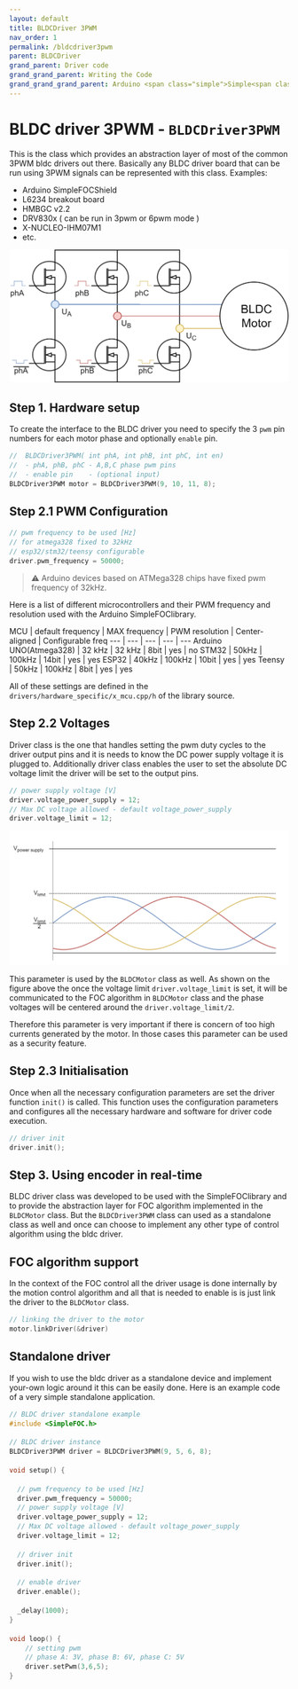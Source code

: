 ```yaml
---
layout: default
title: BLDCDriver 3PWM
nav_order: 1
permalink: /bldcdriver3pwm
parent: BLDCDriver
grand_parent: Driver code
grand_grand_parent: Writing the Code
grand_grand_grand_parent: Arduino <span class="simple">Simple<span class="foc">FOC</span>library</span>
---
```


# BLDC driver 3PWM - `BLDCDriver3PWM`

This is the class which provides an abstraction layer of most of the common 3PWM bldc drivers out there. Basically any BLDC driver board that can be run using 3PWM signals can be represented with this class.
Examples:
- Arduino <span class="simple">Simple<span class="foc">FOC</span>Shield</span>
- L6234 breakout board
- HMBGC v2.2
- DRV830x ( can be run in 3pwm or 6pwm mode )
- X-NUCLEO-IHM07M1
- etc.


<img src="extras/Images/3pwm_driver.png" class="width40">

## Step 1. Hardware setup
To create the interface to the BLDC driver you need to specify the 3 `pwm` pin numbers for each motor phase and optionally `enable` pin.
```cpp
//  BLDCDriver3PWM( int phA, int phB, int phC, int en)
//  - phA, phB, phC - A,B,C phase pwm pins
//  - enable pin    - (optional input)
BLDCDriver3PWM motor = BLDCDriver3PWM(9, 10, 11, 8);
```

## Step 2.1 PWM Configuration
```cpp
// pwm frequency to be used [Hz]
// for atmega328 fixed to 32kHz
// esp32/stm32/teensy configurable
driver.pwm_frequency = 50000;
```
<blockquote class="warning">
⚠️ Arduino devices based on ATMega328 chips have fixed pwm frequency of 32kHz.
</blockquote>

Here is a list of different microcontrollers and their PWM frequency and resolution used with the  Arduino <span class="simple">Simple<span class="foc">FOC</span>library</span>.

MCU | default frequency | MAX frequency | PWM resolution | Center-aligned | Configurable freq
--- | --- | --- | --- | ---
Arduino UNO(Atmega328) | 32 kHz | 32 kHz | 8bit | yes | no
STM32 | 50kHz | 100kHz | 14bit | yes | yes
ESP32 | 40kHz | 100kHz | 10bit | yes | yes
Teensy | 50kHz | 100kHz | 8bit | yes | yes

All of these settings are defined in the `drivers/hardware_specific/x_mcu.cpp/h` of the library source. 


## Step 2.2 Voltages
Driver class is the one that handles setting the pwm duty cycles to the driver output pins and it is needs to know the DC power supply voltage it is plugged to.
Additionally driver class enables the user to set the absolute DC voltage limit the driver will be set to the output pins.  
```cpp
// power supply voltage [V]
driver.voltage_power_supply = 12;
// Max DC voltage allowed - default voltage_power_supply
driver.voltage_limit = 12;
```

<img src="extras/Images/limits.png" class="width60">

This parameter is used by the `BLDCMotor` class as well. As shown on the figure above the once the voltage limit `driver.voltage_limit` is set, it will be communicated to the FOC algorithm in `BLDCMotor` class and the phase voltages will be centered around the `driver.voltage_limit/2`.

Therefore this parameter is very important if there is concern of too high currents generated by the motor. In those cases this parameter can be used as a security feature. 

## Step 2.3 Initialisation
Once when all the necessary configuration parameters are set the driver function `init()` is called. This function uses the configuration parameters and configures all the necessary hardware and software for driver code execution.
```cpp
// driver init
driver.init();
```

## Step 3. Using encoder in real-time

BLDC driver class was developed to be used with the <span class="simple">Simple<span class="foc">FOC</span>library</span> and to provide the abstraction layer for FOC algorithm implemented in the `BLDCMotor` class. But the `BLDCDriver3PWM` class can used as a standalone class as well and once can choose to implement any other type of control algorithm using the bldc driver.  

## FOC algorithm support
In the context of the FOC control all the driver usage is done internally by the motion control algorithm and all that is needed to enable is is just link the driver to the `BLDCMotor` class.
```cpp
// linking the driver to the motor
motor.linkDriver(&driver)
```

## Standalone driver 
If you wish to use the bldc driver as a standalone device and implement your-own logic around it this can be easily done. Here is an example code of a very simple standalone application.
```cpp
// BLDC driver standalone example
#include <SimpleFOC.h>

// BLDC driver instance
BLDCDriver3PWM driver = BLDCDriver3PWM(9, 5, 6, 8);

void setup() {
  
  // pwm frequency to be used [Hz]
  driver.pwm_frequency = 50000;
  // power supply voltage [V]
  driver.voltage_power_supply = 12;
  // Max DC voltage allowed - default voltage_power_supply
  driver.voltage_limit = 12;

  // driver init
  driver.init();

  // enable driver
  driver.enable();

  _delay(1000);
}

void loop() {
    // setting pwm
    // phase A: 3V, phase B: 6V, phase C: 5V
    driver.setPwm(3,6,5);
}
```